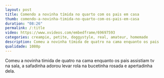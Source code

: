 ```yaml
---
layout: post
title: Comendo a novinha tímida no quarto com os pais em casa
thumb: comendo-a-novinha-timida-no-quarto-com-os-pais-em-casa
duration: "08:26"
permalink: /:title
video: https://www.xvideos.com/embedframe/69697593
categories: creampie, petite, doggystyle, real, amateur, homemade
description: Comeu a novinha tímida de quatro na cama enquanto os pais assistiam tv na sala, a safadinha adorou levar rola na bucetinha rosada e apertadinha dela.
qualidade: 1080p
---
```

Comeu a novinha tímida de quatro na cama enquanto os pais assistiam tv na sala, a safadinha adorou levar rola na bucetinha rosada e apertadinha dela.